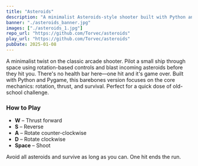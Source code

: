 ```yaml
---
title: "Asteroids"
description: "A minimalist Asteroids-style shooter built with Python and Pygame. Rotate, thrust, and shoot to survive as long as possible—one hit ends the run."
banner: "./asteroids_banner.jpg"
images: ["./asteroids_1.jpg"]
repo_url: "https://github.com/Torvec/asteroids"
play_url: "https://github.com/Torvec/asteroids"
pubDate: 2025-01-08
---
```


A minimalist twist on the classic arcade shooter. Pilot a small ship through space using rotation-based controls and blast incoming asteroids before they hit you. There's no health bar here—one hit and it's game over. Built with Python and Pygame, this barebones version focuses on the core mechanics: rotation, thrust, and survival. Perfect for a quick dose of old-school challenge.

### How to Play

- **W** – Thrust forward
- **S** – Reverse
- **A** – Rotate counter-clockwise
- **D** – Rotate clockwise
- **Space** – Shoot

Avoid all asteroids and survive as long as you can. One hit ends the run.
